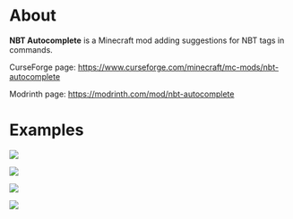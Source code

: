 # About
**NBT Autocomplete** is a Minecraft mod adding suggestions for NBT tags in commands.

CurseForge page: https://www.curseforge.com/minecraft/mc-mods/nbt-autocomplete

Modrinth page: https://modrinth.com/mod/nbt-autocomplete

# Examples

![](https://raw.githubusercontent.com/mt1006/mc-nbtac-mod/_common/screenshots/example1.png)

![](https://raw.githubusercontent.com/mt1006/mc-nbtac-mod/_common/screenshots/example2.png)

![](https://raw.githubusercontent.com/mt1006/mc-nbtac-mod/_common/screenshots/example3.png)

![](https://raw.githubusercontent.com/mt1006/mc-nbtac-mod/_common/screenshots/example4.png)